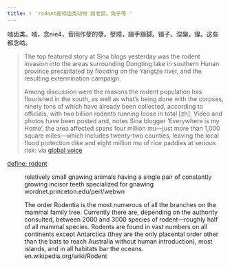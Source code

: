 ```yaml
---
title: ! 'rodent是啮齿类动物 如老鼠、兔子等 '
---
```


<p>啮齿类。啮，念nie4，音同作孽的孽。孽障，蹑手蹑脚。镊子。涅槃。镍。这些都念啮。</p>

<blockquote>
  <p>The top featured story at Sina blogs yesterday was the rodent invasion into the areas surrounding Dongting lake in southern Hunan province precipitated by flooding on the Yangtze river, and the resulting extermination campaign.</p>
  
  <p>Among discussion were the reasons the rodent population has flourished in the south, as well as what’s being done with the corpses, ninety tons of which have already been collected, according to officials, with two billion rodents running loose in total [zh]. Video and photos have been posted and, notes Sina blogger ‘Everywhere is my Home‘, the area affected spans four million mu—just more than 1,000 square miles—which includes twenty-two counties, leaving the local flood protection dike and eight million mu of rice paddies at serious risk:
  via <a href="http://www.globalvoicesonline.org/2007/07/16/china-rodent-population-problem/">global voice</a></p>
</blockquote>

<dl>
<dt><a href="http://www.google.com/search?q=define%3Arodent">define: rodent</a></dt>
<dd>
<p>relatively small gnawing animals having a single pair of constantly growing incisor teeth specialized for gnawing<br />
wordnet.princeton.edu/perl/webwn</p>
</dd>

<dd>
<p>The order Rodentia is the most numerous of all the branches on the mammal family tree. Currently there are, depending on the authority consulted, between 2000 and 3000 species of rodent—roughly half of all mammal species. Rodents are found in vast numbers on all continents except Antarctica (they are the only placental order other than the bats to reach Australia without human introduction), most islands, and in all habitats bar the oceans.<br />
en.wikipedia.org/wiki/Rodent</p>
</dd>
</dl>
